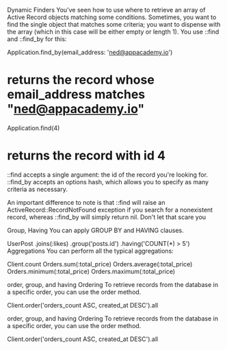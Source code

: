 Dynamic Finders
You've seen how to use where to retrieve an array of Active Record objects matching some conditions. Sometimes, you want to find the single object that matches some criteria; you want to dispense with the array (which in this case will be either empty or length 1). You use ::find and ::find_by for this:

Application.find_by(email_address: 'ned@appacademy.io')

# returns the record whose email_address matches "ned@appacademy.io"

Application.find(4)

# returns the record with id 4

::find accepts a single argument: the id of the record you're looking for. ::find_by accepts an options hash, which allows you to specify as many criteria as necessary.

An important difference to note is that ::find will raise an ActiveRecord::RecordNotFound exception if you search for a nonexistent record, whereas ::find_by will simply return nil. Don't let that scare you

Group, Having
You can apply GROUP BY and HAVING clauses.

UserPost
.joins(:likes)
.group('posts.id')
.having('COUNT(\*) > 5')
Aggregations
You can perform all the typical aggregations:

Client.count
Orders.sum(:total_price)
Orders.average(:total_price)
Orders.minimum(:total_price)
Orders.maximum(:total_price)

order, group, and having
Ordering
To retrieve records from the database in a specific order, you can use the order method.

Client.order('orders_count ASC, created_at DESC').all

order, group, and having
Ordering
To retrieve records from the database in a specific order, you can use the order method.

Client.order('orders_count ASC, created_at DESC').all
